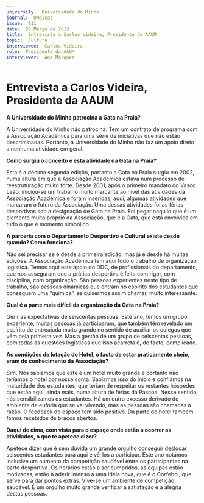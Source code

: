 ```yaml
---
university:  Universidade do Minho
journal:  UMdicas
issue:  111
date:  28 Março de 2013
title:  Entrevista a Carlos Videira, Presidente da AAUM
topic:  Cultura
interviewee:  Carlos Videira
role:  Presidente da AAUM
interviewer:  Ana Marques
---
```



# Entrevista a Carlos Videira, Presidente da AAUM


**A Universidade do Minho patrocina a Gata na Praia?**

A Universidade do Minho não patrocina. Tem um contrato de programa com a Associação Académica para uma série de iniciativas que não estão descriminadas. Portanto, a Universidade do Minho não faz um apoio direto a nenhuma atividade em geral.


**Como surgiu o conceito e esta atividade da Gata na Praia?**

Esta é a décima segunda edição, portanto a Gata na Praia surgiu em 2002, numa altura em que a Associação Académica estava num processo de reestruturação muito forte. Desde 2001, após o primeiro mandato do Vasco Leão, iniciou-se um trabalho muito marcante ao nível das atividades da Associação Académica e foram inseridas, aqui, algumas atividades que marcaram o futuro da Associação. Uma dessas atividades foi as férias desportivas sob a designação de Gata na Praia. 
Foi pegar naquilo que é um elemento muito próprio da Associação, que é a Gata, que está envolvida em tudo o que é momento simbólico.


**A parceria com o Departamento Desportivo e Cultural existe desde quando? Como funciona?**

Não sei precisar se é desde a primeira edição, mas já é desde há muitas edições. A Associação Académica tem aqui todo o trabalho de organização logística. Temos aqui este apoio do DDC, de profissionais do departamento, que nos asseguram que a prática desportiva é feita com rigor, com disciplina, com organização. São pessoas experientes neste tipo de trabalho, são pessoas dinâmicas que entram no espírito dos estudantes que conseguem uma “química”, se quisermos assim chamar, muito interessante.


**Qual é a parte mais difícil da organização da Gata na Praia?**

Gerir as expectativas de seiscentas pessoas. Este ano, temos um grupo experiente, muitas pessoas já participaram, que também têm revelado um espírito de entreajuda muito grande no sentido de auxiliar os colegas que vêm pela primeira vez. Mas a gestão de um grupo de seiscentas pessoas, com todas as questões logísticas que isso acarreta é, de facto, complicado.


**As condições de lotação do Hotel, o facto de estar praticamente cheio, eram do conhecimento da Associação?**

Sim. Nós sabíamos que este é um hotel muito grande e portanto não teríamos o hotel por nossa conta. Sabíamos isso do início e confiámos na maturidade dos estudantes, que teriam de respeitar os restantes hóspedes que estão aqui, ainda mais, numa altura de férias da Páscoa. Nesse sentido, nós sensibilizamos os estudantes. Há um outro excesso derivado do ambiente de euforia que se vai vivendo, mas as pessoas são chamadas à razão. O feedback do espaço tem sido positivo. Da parte do hotel também fomos recebidos de braços abertos.


**Daqui de cima, com vista para o espaço onde estão a ocorrer as atividades, o que te apetece dizer?**

Apetece dizer que é sem dúvida um grande orgulho conseguir deslocar seiscentos estudantes para aqui e vê-los a participar. Este ano notámos inclusive um aumento da competição saudável entre os participantes na parte desportiva. Os horários estão a ser cumpridos, as equipas estão motivadas, estão a aderir imenso a uma ideia nova, que é o Corfebol, que serve para dar pontos extras. Vive-se um ambiente de competição saudável. É um orgulho muito grande verificar a satisfação e a alegria destas pessoas.

